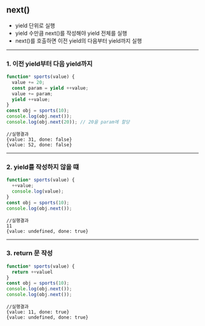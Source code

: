 ## next()
- yield 단위로 실행
- yield 수만큼 next()를 작성해야 yield 전체를 실행
- next()를 호출하면 이전 yield의 다음부터 yield까지 실행

---

### 1. 이전 yield부터 다음 yield까지

```js
function* sports(value) {
  value += 20;
  const param = yield ++value;
  value += param;
  yield ++value;
}
const obj = sports(10);
console.log(obj.next());
console.log(obj.next(20)); // 20을 param에 할당
```

```
//실행결과
{value: 31, done: false}
{value: 52, done: false}
```

---

### 2. yield를 작성하지 않을 떄

```js
function* sports(value) {
  ++value;
  console.log(value);
}
const obj = sports(10);
console.log(obj.next());
```

```
//실행결과
11
{value: undefined, done: true}
```

---

### 3. return 문 작성

```js
function* sports(value) {
  return ++valuel
}
const obj = sports(10);
console.log(obj.next());
console.log(obj.next());
```

```
//실행결과
{value: 11, done: true}
{value: undefined, done: true}
```